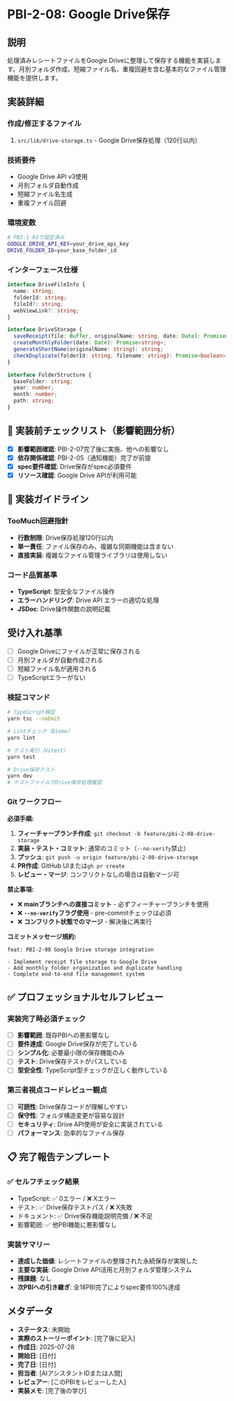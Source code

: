 # PBI-2-08: Google Drive保存

## 説明

処理済みレシートファイルをGoogle Driveに整理して保存する機能を実装します。月別フォルダ作成、短縮ファイル名、重複回避を含む基本的なファイル管理機能を提供します。

## 実装詳細

### 作成/修正するファイル

1. `src/lib/drive-storage.ts` - Google Drive保存処理（120行以内）

### 技術要件

- Google Drive API v3使用
- 月別フォルダ自動作成
- 短縮ファイル名生成
- 重複ファイル回避

### 環境変数

```bash
# PBI-1-03で設定済み
GOOGLE_DRIVE_API_KEY=your_drive_api_key
DRIVE_FOLDER_ID=your_base_folder_id
```

### インターフェース仕様

```typescript
interface DriveFileInfo {
  name: string;
  folderId: string;
  fileId?: string;
  webViewLink?: string;
}

interface DriveStorage {
  saveReceipt(file: Buffer, originalName: string, date: Date): Promise<DriveFileInfo>;
  createMonthlyFolder(date: Date): Promise<string>;
  generateShortName(originalName: string): string;
  checkDuplicate(folderId: string, filename: string): Promise<boolean>;
}

interface FolderStructure {
  baseFolder: string;
  year: number;
  month: number;
  path: string;
}
```

## 🎯 実装前チェックリスト（影響範囲分析）

- [x] **影響範囲確認**: PBI-2-07完了後に実施、他への影響なし
- [x] **依存関係確認**: PBI-2-05（通知機能）完了が前提
- [x] **spec要件確認**: Drive保存がspec必須要件
- [x] **リソース確認**: Google Drive APIが利用可能

## 🔧 実装ガイドライン

### TooMuch回避指針
- **行数制限**: Drive保存処理120行以内
- **単一責任**: ファイル保存のみ、複雑な同期機能は含まない
- **直接実装**: 複雑なファイル管理ライブラリは使用しない

### コード品質基準
- **TypeScript**: 型安全なファイル操作
- **エラーハンドリング**: Drive API エラーの適切な処理
- **JSDoc**: Drive操作関数の説明記載

## 受け入れ基準

- [ ] Google Driveにファイルが正常に保存される
- [ ] 月別フォルダが自動作成される
- [ ] 短縮ファイル名が適用される
- [ ] TypeScriptエラーがない

### 検証コマンド

```bash
# TypeScript検証
yarn tsc --noEmit

# Lintチェック（Biome）
yarn lint

# テスト実行（Vitest）
yarn test

# Drive保存テスト
yarn dev
# テストファイルでDrive保存処理確認
```

### Git ワークフロー

**必須手順:**
1. **フィーチャーブランチ作成**: `git checkout -b feature/pbi-2-08-drive-storage`
2. **実装・テスト・コミット**: 通常のコミット（`--no-verify`禁止）
3. **プッシュ**: `git push -u origin feature/pbi-2-08-drive-storage`
4. **PR作成**: GitHub UIまたは`gh pr create`
5. **レビュー・マージ**: コンフリクトなしの場合は自動マージ可

**禁止事項:**
- ❌ **mainブランチへの直接コミット** - 必ずフィーチャーブランチを使用
- ❌ **`--no-verify`フラグ使用** - pre-commitチェックは必須
- ❌ **コンフリクト状態でのマージ** - 解決後に再実行

**コミットメッセージ規約:**
```
feat: PBI-2-08 Google Drive storage integration

- Implement receipt file storage to Google Drive
- Add monthly folder organization and duplicate handling
- Complete end-to-end file management system
```

## ✅ プロフェッショナルセルフレビュー

### 実装完了時必須チェック
- [ ] **影響範囲**: 既存PBIへの悪影響なし
- [ ] **要件達成**: Google Drive保存が完了している
- [ ] **シンプル化**: 必要最小限の保存機能のみ
- [ ] **テスト**: Drive保存テストがパスしている
- [ ] **型安全性**: TypeScript型チェックが正しく動作している

### 第三者視点コードレビュー観点
- [ ] **可読性**: Drive保存コードが理解しやすい
- [ ] **保守性**: フォルダ構造変更が容易な設計
- [ ] **セキュリティ**: Drive API使用が安全に実装されている
- [ ] **パフォーマンス**: 効率的なファイル保存

## 📋 完了報告テンプレート

### ✅ セルフチェック結果
- TypeScript: ✅ 0エラー / ❌ Xエラー
- テスト: ✅ Drive保存テストパス / ❌ X失敗  
- ドキュメント: ✅ Drive保存機能説明完備 / ❌ 不足
- 影響範囲: ✅ 他PBI機能に悪影響なし

### 実装サマリー
- **達成した価値**: レシートファイルの整理された永続保存が実現した
- **主要な実装**: Google Drive API活用と月別フォルダ管理システム
- **残課題**: なし
- **次PBIへの引き継ぎ**: 全18PBI完了によりspec要件100%達成

## メタデータ

- **ステータス**: 未開始
- **実際のストーリーポイント**: [完了後に記入]
- **作成日**: 2025-07-28
- **開始日**: [日付]
- **完了日**: [日付]
- **担当者**: [AIアシスタントIDまたは人間]
- **レビュアー**: [このPBIをレビューした人]
- **実装メモ**: [完了後の学び]